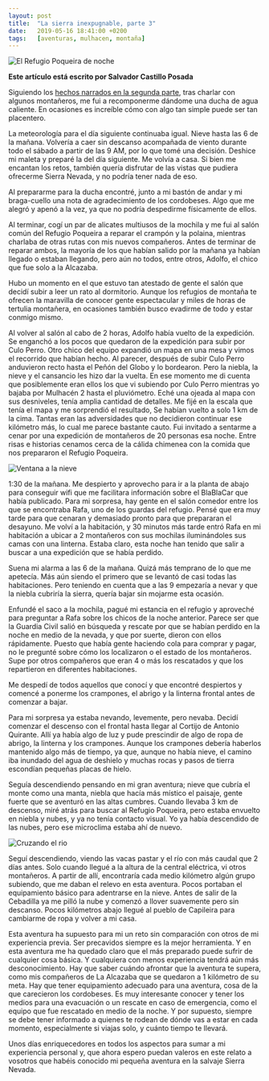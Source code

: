 ```yaml
---
layout: post
title:  "La sierra inexpugnable, parte 3"
date:   2019-05-16 18:41:00 +0200
tags:	[aventuras, mulhacen, montaña]
---
```


![El Refugio Poqueira de noche][noche]

**Este artículo está escrito por Salvador Castillo Posada**

Siguiendo los [hechos narrados en la segunda parte][2parte], tras charlar con
algunos montañeros, me fui a recomponerme dándome una ducha de agua caliente. En
ocasiones es increíble cómo con algo tan simple puede ser tan placentero.

La meteorología para el día siguiente continuaba igual. Nieve hasta las 6 de
la mañana. Volvería a caer sin descanso acompañada de viento durante todo el
sábado a partir de las 9 AM, por lo que tomé una decisión.
Deshice mi maleta y preparé la del día siguiente. Me volvía a casa. Si bien
me encantan los retos, también quería disfrutar de las vistas que pudiera
ofrecerme Sierra Nevada, y no podría tener nada de eso.

<!--more-->

Al prepararme para la ducha encontré, junto a mi bastón de andar y mi
braga-cuello una nota de agradecimiento de los cordobeses. Algo que me alegró y
apenó a la vez, ya que no podría despedirme físicamente de ellos.

Al terminar, cogí un par de alicates multiusos de la mochila y me fui al salón
común del Refugio Poqueira a reparar el crampón y la polaina, mientras charlaba
de otras rutas con mis nuevos compañeros. Antes de terminar de reparar ambos,
la mayoría de los que habían salido por la mañana ya habían llegado o estaban
llegando, pero aún no todos, entre otros, Adolfo, el chico que fue solo a la
Alcazaba.

Hubo un momento en el que estuvo tan atestado de gente el salón que decidí
subir a leer un rato al dormitorio. Aunque los refugios de montaña te ofrecen
la maravilla de conocer gente espectacular y miles de horas de tertulia
montañera, en ocasiones también busco evadirme de todo y estar conmigo mismo.

Al volver al salón al cabo de 2 horas, Adolfo había vuelto de la expedición.
Se enganchó a los pocos que quedaron de la expedición para subir por
Culo Perro. Otro chico del equipo expandió un mapa en una mesa y vimos el
recorrido que habían hecho. Al parecer, después de subir Culo Perro anduvieron
recto hasta el Peñón del Globo y lo bordearon. Pero la niebla, la nieve y el
cansancio les hizo dar la vuelta. En ese momento me di cuenta que posiblemente
eran ellos los que vi subiendo por Culo Perro mientras yo bajaba por Mulhacén 2
hasta el pluviómetro.
Eché una ojeada al mapa con sus desniveles, tenía amplia cantidad de detalles.
Me fijé en la escala que tenía el mapa y me sorprendió el resultado, Se habían
vuelto a solo 1 km de la cima. Tantas eran las adversidades que no decidieron
continuar ese kilómetro más, lo cual me parece bastante cauto.
Fui invitado a sentarme a cenar por una expedición de montañeros de 20 personas
esa noche. Entre risas e historias cenamos cerca de la cálida chimenea con la
comida que nos prepararon el Refugio Poqueira.

![Ventana a la nieve][ventana]

1:30 de la mañana. Me despierto y aprovecho para ir a la planta de abajo para
conseguir wifi que me facilitara información sobre el BlaBlaCar que había
publicado. Para mi sorpresa, hay gente en el salón comedor entre los que se
encontraba Rafa, uno de los guardas del refugio. Pensé que era muy tarde para
que cenaran y demasiado pronto para que prepararan el desayuno. Me volví a la
habitación, y 30 minutos más tarde entró Rafa en mi habitación a ubicar a 2
montañeros con sus mochilas iluminándoles sus camas con una linterna. Estaba
claro, esta noche han tenido que salir a buscar a una expedición que se había
perdido.

Suena mi alarma a las 6 de la mañana. Quizá más temprano de lo que me apetecía.
Más aún siendo el primero que se levantó de casi todas las habitaciones. Pero
teniendo en cuenta que a las 9 empezaría a nevar y que la niebla cubriría la
sierra, quería bajar sin mojarme esta ocasión.

Enfundé el saco a la mochila, pagué mi estancia en el refugio y aproveché para
preguntar a Rafa sobre los chicos de la noche anterior. Parece ser que la
Guardia Civil salió en búsqueda y rescate por que se habían perdido en la noche
en medio de la nevada, y que por suerte, dieron con ellos rápidamente.
Puesto que había gente haciendo cola para comprar y pagar, no le pregunté
sobre cómo los localizaron o el estado de los montañeros. Supe por otros
compañeros que eran 4 o más los rescatados y que los repartieron en diferentes
habitaciones.

Me despedí de todos aquellos que conocí y que encontré despiertos y comencé a
ponerme los crampones, el abrigo y la linterna frontal antes de comenzar a
bajar.

Para mi sorpresa ya estaba nevando, levemente, pero nevaba. Decidí comenzar el
descenso con el frontal hasta llegar al Cortijo de Antonio Quirante. Allí ya
había algo de luz y pude prescindir de algo de ropa de abrigo, la linterna y
los crampones. Aunque los crampones debería haberlos mantenido algo más de
tiempo, ya que, aunque no había nieve, el camino iba inundado del agua de
deshielo y muchas rocas y pasos de tierra escondían pequeñas placas de hielo.

Seguía descendiendo pensando en mi gran aventura; nieve que cubría el monte
como una manta, niebla que hacía más místico el paisaje, gente fuerte que se
aventuró en las altas cumbres. Cuando llevaba 3 km de descenso, miré atrás para
buscar al Refugio Poqueira, pero estaba envuelto en niebla y nubes, y ya no
tenía contacto visual. Yo ya había descendido de las nubes, pero ese microclima
estaba ahí de nuevo.

![Cruzando el rio][rio]

Seguí descendiendo, viendo las vacas pastar y el río con más caudal que 2 días
antes. Solo cuando llegué a la altura de la central eléctrica, vi otros
montañeros. A partir de allí, encontraría cada medio kilómetro algún grupo
subiendo, que me daban el relevo en esta aventura. Pocos portaban el
equipamiento básico para adentrarse en la nieve.
Antes de salir de la Cebadilla ya me pilló la nube y comenzó a llover
suavemente pero sin descanso. Pocos kilómetros abajo llegué al pueblo de
Capileira para cambiarme de ropa y volver a mi casa.

Esta aventura ha supuesto para mi un reto sin comparación con otros de mi
experiencia previa. Ser precavidos siempre es la mejor herramienta. Y en esta
aventura me ha quedado claro que el más preparado puede sufrir de cualquier
cosa básica. Y cualquiera con menos experiencia tendrá aún más desconocimiento.
Hay que saber cuándo afrontar que la aventura te supera, como mis compañeros de
La Alcazaba que se quedaron a 1 kilómetro de su meta. Hay que tener
equipamiento adecuado para una aventura, cosa de la que carecieron los
cordobeses. Es muy interesante conocer y tener los medios para una evacuación o
un rescate en caso de emergencia, como el equipo que fue rescatado en medio de
la noche. Y por supuesto, siempre se debe tener informado a quienes te rodean
de dónde vas a estar en cada momento, especialmente si viajas solo, y cuánto
tiempo te llevará.

Unos días enriquecedores en todos los aspectos para sumar a mi experiencia
personal y, que ahora espero puedan valeros en este relato a vosotros que
habéis conocido mi pequeña aventura en la salvaje Sierra Nevada.

[noche]:	{{site.url}}/assets/20190530-01-refugio_noche_nevando.png
[ventana]:	{{site.url}}/assets/20190530-02-ventana_nevando.png
[rio]:		{{site.url}}/assets/20190530-03-cruzando_rio.png
[2parte]:	{{site.url}}/2019/04/27/la-sierra-inexpugnable2.html
